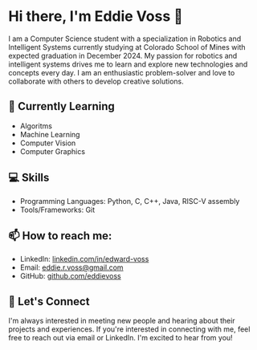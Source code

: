 

# Hi there, I'm Eddie Voss 👋

I am a Computer Science student with a specialization in Robotics and Intelligent Systems currently studying at Colorado School of Mines with expected graduation in December 2024. My passion for robotics and intelligent systems drives me to learn and explore new technologies and concepts every day. I am an enthusiastic problem-solver and love to collaborate with others to develop creative solutions.

## 🌱 Currently Learning

- Algoritms
- Machine Learning
- Computer Vision
- Computer Graphics

## 💻 Skills

- Programming Languages: Python, C, C++, Java, RISC-V assembly
- Tools/Frameworks: Git

## 📫 How to reach me:

- LinkedIn: [linkedin.com/in/edward-voss](https://www.linkedin.com/in/edward-voss/)
- Email: eddie.r.voss@gmail.com
- GitHub: [github.com/eddievoss](https://github.com/eddievoss)

## 🤝 Let's Connect

I'm always interested in meeting new people and hearing about their projects and experiences. If you're interested in connecting with me, feel free to reach out via email or LinkedIn. I'm excited to hear from you!
